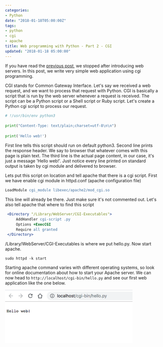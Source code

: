 ```yaml
---
categories:
- Python
date: "2018-01-18T05:00:00Z"
tags:
- python
- cgi
- apache
title: Web programming with Python - Part 2 - CGI
updated: "2018-01-18 05:00:00"
---
```


If you have read the [previous post](/python/web-programming-with-python-1-web-servers/), we stopped after introducing web servers. In this post, we write very simple web application using cgi programming. 

CGI stands for Common Gateway Interface. Let's say we received a web request, and we want to process that request with Python. CGI is basically a script that is run by the web server whenever a request is received. The script can be a Python script or a Shell script or Ruby script. Let's create a Python cgi script to process our request.


```python
# !/usr/bin/env python3

print("Content-Type: text/plain;charset=utf-8\n\n")

print('Hello web!')
```

First line tells this script should run on default python3. Second line prints the response header. We say to browser that whatever comes with this page is plain text. The third line is the actual page content, in our case, it's just a message 'Hello web!'. Just notice every line printed on standard output is taken by cgi module and delivered to browser.

Lets put this script on location and tell apache that there is a cgi script. First we have enable cgi module in httpd.conf (apache configuration file)

```apache
LoadModule cgi_module libexec/apache2/mod_cgi.so
```

This line will already be there. Just make sure it's not commented out. Let's also tell apache that where to find this script

```apache
 <Directory "/Library/WebServer/CGI-Executables">
     AddHandler cgi-script .py
     Options +ExecCGI
     Require all granted
 </Directory>
 ```

/Library/WebServer/CGI-Executables is where we put hello.py. Now start apache.
```shell
sudo httpd -k start
```

Starting apache command varies with different operating systems, so look for online documentation about how to start your Apache server. We can now head to `http://localhost/cgi-bin/hello.py` and see our first web application like the one below.

![CGI-Apache](/assets/cgi_http.png)